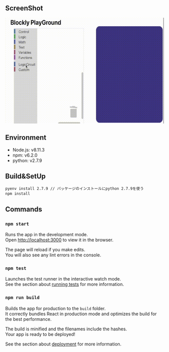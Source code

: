 ## ScreenShot
![](https://github.com/gittokkunn/react-blockly/blob/master/screenshot/React-Blockly.mp4.gif)


## Environment
- Node.js: v8.11.3
- npm:     v6.2.0
- python:  v2.7.9

## Build&SetUp
```
pyenv install 2.7.9 // パッケージのインストールにpython 2.7.9を使う
npm install
```

## Commands

### `npm start`

Runs the app in the development mode.<br>
Open [http://localhost:3000](http://localhost:3000) to view it in the browser.

The page will reload if you make edits.<br>
You will also see any lint errors in the console.

### `npm test`

Launches the test runner in the interactive watch mode.<br>
See the section about [running tests](https://facebook.github.io/create-react-app/docs/running-tests) for more information.

### `npm run build`

Builds the app for production to the `build` folder.<br>
It correctly bundles React in production mode and optimizes the build for the best performance.

The build is minified and the filenames include the hashes.<br>
Your app is ready to be deployed!

See the section about [deployment](https://facebook.github.io/create-react-app/docs/deployment) for more information.

